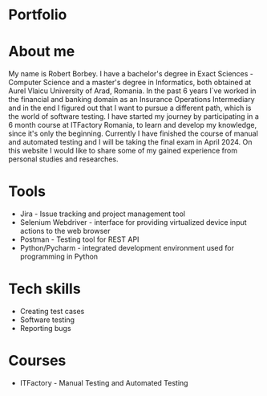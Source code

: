 # Portfolio

# About me

My name is Robert Borbey. I have a bachelor's degree in Exact Sciences - Computer Science and a master's degree in Informatics, both obtained at Aurel Vlaicu University of Arad, Romania. In the past 6 years I`ve worked in the financial and banking domain as an Insurance Operations Intermediary and in the end I figured out that I want to pursue a different path, which is the world of software testing. I have started my journey by participating in a 6 month course at ITFactory Romania, to learn and develop my knowledge, since it's only the beginning. Currently I have finished the course of manual and automated testing and I will be taking the final exam in April 2024. On this website I would like to share some of my gained experience from personal studies and researches.

# Tools
* Jira - Issue tracking and project management tool
* Selenium Webdriver - interface for providing virtualized device input actions to the web browser
* Postman - Testing tool for REST API
* Python/Pycharm - integrated development environment used for programming in Python

# Tech skills
* Creating test cases
* Software testing
* Reporting bugs

# Courses
* ITFactory - Manual Testing and Automated Testing
